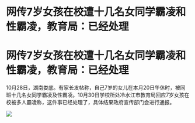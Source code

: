 # 网传7岁女孩在校遭十几名女同学霸凌和性霸凌，教育局：已经处理

# 网传7岁女孩在校遭十几名女同学霸凌和性霸凌，教育局：已经处理

10月28日，湖南娄底。有家长发帖称，自己7岁的女儿在本月20日午休时，被同班十几名女同学霸凌及性霸凌。10月30日学校所处冷水江市教育局回应7岁女孩在校被多人霸凌称，这件事已经处理了，具体结果政府宣传部门会进行通报。

![](https://inews.gtimg.com/news_bt/OdeuFYw90jXJ91pszr57Hz-5rC3pkQv_u_DiSS9hfm3KAAA/1000)

